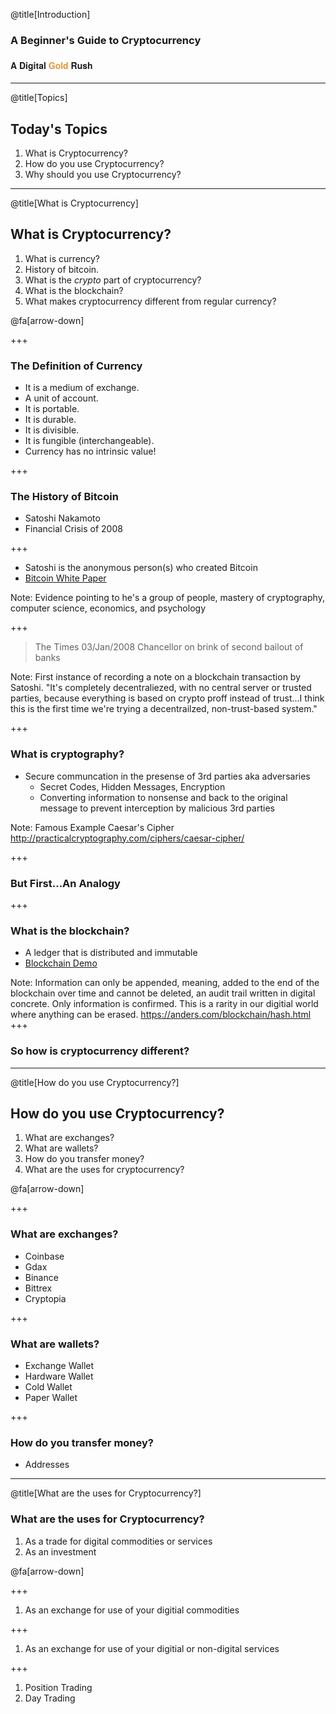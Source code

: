 @title[Introduction]

### A Beginner's Guide to Cryptocurrency

#### <span style="font-family:Helvetica Neue; font-weight:bold">A Digital <span style="color:#e49436">Gold</span> Rush</span>

---

@title[Topics]

## Today's Topics

1. What is Cryptocurrency?
2. How do you use Cryptocurrency?
3. Why should you use Cryptocurrency?

---

@title[What is Cryptocurrency]

## What is Cryptocurrency?

1. What is currency?
2. History of bitcoin.
3. What is the _crypto_ part of cryptocurrency?
4. What is the blockchain?
5. What makes cryptocurrency different from regular currency?

@fa[arrow-down]

+++

### The Definition of Currency

* It is a medium of exchange.
* A unit of account.
* It is portable.
* It is durable.
* It is divisible.
* It is fungible (interchangeable).
* Currency has no intrinsic value!

+++

### The History of Bitcoin

* Satoshi Nakamoto
* Financial Crisis of 2008

+++

* Satoshi is the anonymous person(s) who created Bitcoin
* [Bitcoin White Paper](https://bitcoin.org/bitcoin.pdf)

Note: Evidence pointing to he's a group of people, mastery of cryptography, computer science, economics, and psychology

+++

> The Times 03/Jan/2008 Chancellor on brink of second bailout of banks

Note:
First instance of recording a note on a blockchain transaction by Satoshi. "It's completely decentraliezed, with no central server or trusted parties, because everything is based on crypto proff instead of trust...I think this is the first time we're trying a decentrailzed, non-trust-based system."

+++

### What is cryptography?

* Secure communcation in the presense of 3rd parties aka adversaries
    * Secret Codes, Hidden Messages, Encryption
    * Converting information to nonsense and back to the original message to prevent interception by malicious 3rd parties

Note:
Famous Example Caesar's Cipher http://practicalcryptography.com/ciphers/caesar-cipher/

+++

### But First...An Analogy

+++

### What is the blockchain?

* A ledger that is distributed and immutable
* [Blockchain Demo](https://www.youtube.com/watch?v=_160oMzblY8)

Note:
Information can only be appended, meaning, added to the end of the blockchain over time and cannot be deleted, an audit trail written in digital concrete. Only information is confirmed. This is a rarity in our digitial world where anything can be erased. https://anders.com/blockchain/hash.html
+++

### So how is cryptocurrency different?

---

@title[How do you use Cryptocurrency?]

## How do you use Cryptocurrency?

1. What are exchanges?
2. What are wallets?
3. How do you transfer money?
4. What are the uses for cryptocurrency?

@fa[arrow-down]

+++

### What are exchanges?

* Coinbase
* Gdax
* Binance
* Bittrex
* Cryptopia

+++

### What are wallets?

* Exchange Wallet
* Hardware Wallet
* Cold Wallet
* Paper Wallet

+++

### How do you transfer money?

* Addresses

---

@title[What are the uses for Cryptocurrency?]

### What are the uses for Cryptocurrency?

1. As a trade for digital commodities or services
2. As an investment

@fa[arrow-down]

+++

1. As an exchange for use of your digitial commodities

+++

1. As an exchange for use of your digitial or non-digital services

+++

1. Position Trading
2. Day Trading
